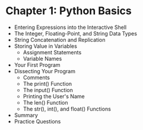 # Chapter 1: Python Basics
- Entering Expressions into the Interactive Shell
- The Integer, Floating-Point, and String Data Types
- String Concatenation and Replication
- Storing Value in Variables
  - Assignment Statements
  - Variable Names
- Your First Program
- Dissecting Your Program
  - Comments
  - The print() Function
  - The input() Function
  - Printing the User's Name
  - The len() Function
  - The str(), int(), and float() Functions
- Summary
- Practice Questions